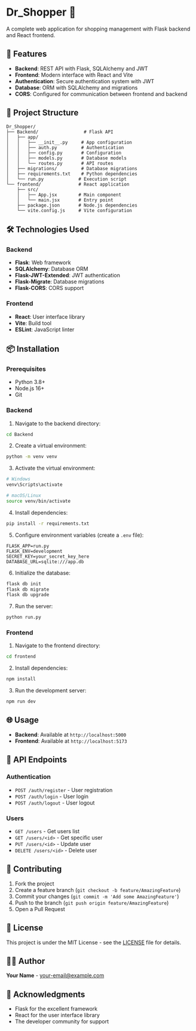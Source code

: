# Dr_Shopper 🛒

A complete web application for shopping management with Flask backend and React frontend.

## 🚀 Features

- **Backend**: REST API with Flask, SQLAlchemy and JWT
- **Frontend**: Modern interface with React and Vite
- **Authentication**: Secure authentication system with JWT
- **Database**: ORM with SQLAlchemy and migrations
- **CORS**: Configured for communication between frontend and backend

## 📁 Project Structure

```
Dr_Shopper/
├── Backend/                 # Flask API
│   ├── app/
│   │   ├── __init__.py     # App configuration
│   │   ├── auth.py         # Authentication
│   │   ├── config.py       # Configuration
│   │   ├── models.py       # Database models
│   │   └── routes.py       # API routes
│   ├── migrations/         # Database migrations
│   ├── requirements.txt    # Python dependencies
│   └── run.py             # Execution script
└── frontend/              # React application
    ├── src/
    │   ├── App.jsx        # Main component
    │   └── main.jsx       # Entry point
    ├── package.json       # Node.js dependencies
    └── vite.config.js     # Vite configuration
```

## 🛠️ Technologies Used

### Backend
- **Flask**: Web framework
- **SQLAlchemy**: Database ORM
- **Flask-JWT-Extended**: JWT authentication
- **Flask-Migrate**: Database migrations
- **Flask-CORS**: CORS support

### Frontend
- **React**: User interface library
- **Vite**: Build tool
- **ESLint**: JavaScript linter

## 📦 Installation

### Prerequisites
- Python 3.8+
- Node.js 16+
- Git

### Backend

1. Navigate to the backend directory:
```bash
cd Backend
```

2. Create a virtual environment:
```bash
python -m venv venv
```

3. Activate the virtual environment:
```bash
# Windows
venv\Scripts\activate

# macOS/Linux
source venv/bin/activate
```

4. Install dependencies:
```bash
pip install -r requirements.txt
```

5. Configure environment variables (create a `.env` file):
```env
FLASK_APP=run.py
FLASK_ENV=development
SECRET_KEY=your_secret_key_here
DATABASE_URL=sqlite:///app.db
```

6. Initialize the database:
```bash
flask db init
flask db migrate
flask db upgrade
```

7. Run the server:
```bash
python run.py
```

### Frontend

1. Navigate to the frontend directory:
```bash
cd frontend
```

2. Install dependencies:
```bash
npm install
```

3. Run the development server:
```bash
npm run dev
```

## 🌐 Usage

- **Backend**: Available at `http://localhost:5000`
- **Frontend**: Available at `http://localhost:5173`

## 📝 API Endpoints

### Authentication
- `POST /auth/register` - User registration
- `POST /auth/login` - User login
- `POST /auth/logout` - User logout

### Users
- `GET /users` - Get users list
- `GET /users/<id>` - Get specific user
- `PUT /users/<id>` - Update user
- `DELETE /users/<id>` - Delete user

## 🤝 Contributing

1. Fork the project
2. Create a feature branch (`git checkout -b feature/AmazingFeature`)
3. Commit your changes (`git commit -m 'Add some AmazingFeature'`)
4. Push to the branch (`git push origin feature/AmazingFeature`)
5. Open a Pull Request

## 📄 License

This project is under the MIT License - see the [LICENSE](LICENSE) file for details.

## 👨‍💻 Author

**Your Name** - [your-email@example.com](mailto:your-email@example.com)

## 🙏 Acknowledgments

- Flask for the excellent framework
- React for the user interface library
- The developer community for support 